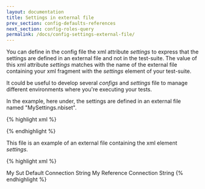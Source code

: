 ```yaml
---
layout: documentation
title: Settings in external file
prev_section: config-defaults-references
next_section: config-roles-query
permalink: /docs/config-settings-external-file/
---
```

You can define in the config file the xml attribute *settings* to express that the settings are defined in an external file and not in the test-suite. The value of this xml attribute *settings* matches with the name of the external file containing your xml fragment with the *settings* element of your test-suite.

It could be useful to develop several *configs* and *settings* file to manage different environments where you're executing your tests.

In the example, here under, the settings are defined in an external file named "MySettings.nbiset".

{% highlight xml %}
<?xml version="1.0" encoding="utf-8" ?>
<configuration>
  <configSections>
    <section name="nbi" type="NBi.NUnit.Runtime.NBiSection, NBi.NUnit.Runtime"/>
  </configSections>
  <nbi
    testSuite=" MyFirstTestSuite\MyFirstTestSuite.nbits"
    settings=" MyFirstTestSuite\MySettings.nbiset"
  />
</configuration>
{% endhighlight %}

This file is an example of an external file containing the xml element *settings*.

{% highlight xml %}
<?xml version="1.0" encoding="utf-8"?>
<settings>
  <default apply-to="system-under-test">
    <connectionString>My Sut Default Connection String</connectionString>
  </default>
  <reference name="MyReference">
    <connectionString>My Reference Connection String</connectionString>
  </reference>
</settings>
{% endhighlight %}
